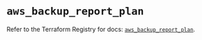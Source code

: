 # `aws_backup_report_plan`

Refer to the Terraform Registry for docs: [`aws_backup_report_plan`](https://registry.terraform.io/providers/hashicorp/aws/6.6.0/docs/resources/backup_report_plan).
